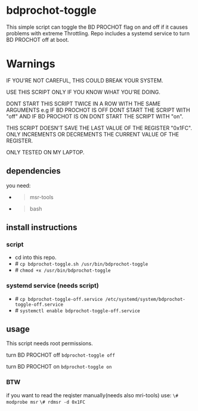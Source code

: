 # bdprochot-toggle
This simple script can toggle the BD PROCHOT flag on and off if it causes problems with extreme Throttling. Repo includes a systemd service to turn BD PROCHOT off at boot.

# Warnings
IF YOU'RE NOT CAREFUL, THIS COULD BREAK YOUR SYSTEM.

USE THIS SCRIPT ONLY IF YOU KNOW WHAT YOU'RE DOING.

DONT START THIS SCRIPT TWICE IN A ROW WITH THE SAME ARGUMENTS e.g IF BD PROCHOT IS OFF DONT START THE SCRIPT WITH "off" AND IF BD PROCHOT IS ON DONT START THE SCRIPT WITH "on".

THIS SCRIPT DOESN'T SAVE THE LAST VALUE OF THE REGISTER "0x1FC". ONLY INCREMENTS OR DECREMENTS THE CURRENT VALUE OF THE REGISTER.

ONLY TESTED ON MY LAPTOP.
## dependencies
you need:
- > msr-tools
- > bash

## install instructions
### script
- cd into this repo.
- \# ``` cp bdprochot-toggle.sh /usr/bin/bdprochot-toggle ```
- \# ``` chmod +x /usr/bin/bdprochot-toggle ```

### systemd service (needs script)
- \# ``` cp bdprochot-toggle-off.service /etc/systemd/system/bdprochot-toggle-off.service ```
- \# ``` systemctl enable bdprochot-toggle-off.service ```

## usage

This script needs root permissions.

turn BD PROCHOT off
``` bdprochot-toggle off ```

turn BD PROCHOT on
``` bdprochot-toggle on ```

### BTW
if you want to read the reqister manually(needs also mri-tools) use:
``` \# modprobe msr ```
``` \# rdmsr -d 0x1FC ```
